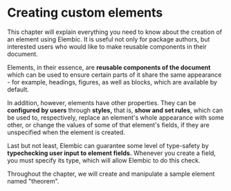# Creating custom elements

This chapter will explain everything you need to know about the creation of an element using Elembic. It is useful not only for package authors, but interested users who would like to make reusable components in their document.

Elements, in their essence, are **reusable components of the document** which can be used to ensure certain parts of it share the same appearance - for example, headings, figures, as well as blocks, which are available by default.

In addition, however, elements have other properties. They can be **configured by users** through **styles,** that is, **show and set rules**, which can be used to, respectively, replace an element's whole appearance with some other, or change the values of some of that element's fields, if they are unspecified when the element is created.

Last but not least, Elembic can guarantee some level of type-safety by **typechecking user input to element fields.** Whenever you create a field, you must specify its type, which will allow Elembic to do this check.

Throughout the chapter, we will create and manipulate a sample element named "theorem".
